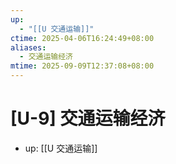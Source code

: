 ```yaml
---
up:
  - "[[U 交通运输]]"
ctime: 2025-04-06T16:24:49+08:00
aliases:
  - 交通运输经济
mtime: 2025-09-09T12:37:08+08:00
---
```


# [U-9] 交通运输经济

- up: [[U 交通运输]]
